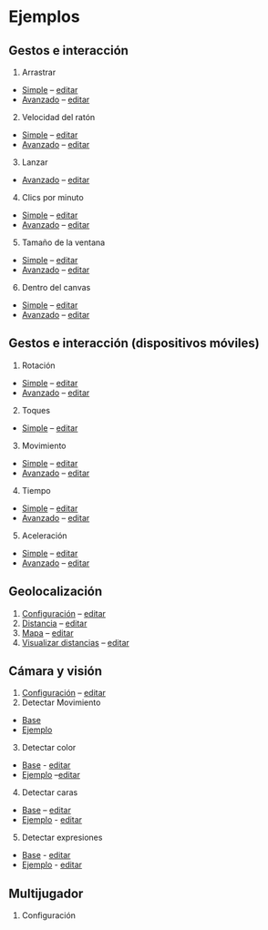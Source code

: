 # Ejemplos


## Gestos e interacción
1. Arrastrar
  * [Simple](https://disenomediosinteractivos.github.io/Ejemplos/04_gestos/01_arrastrar%20simple/) – [editar](https://editor.p5js.org/laurajunco/sketches/rkeRM3M5X)
  * [Avanzado](https://disenomediosinteractivos.github.io/Ejemplos/04_gestos/01_arrastrar) – [editar](https://editor.p5js.org/laurajunco/sketches/SkozlcA0Z)

2. Velocidad del ratón
  * [Simple](https://disenomediosinteractivos.github.io/Ejemplos/04_gestos/06_velocidad_mouse_simple/) – [editar](https://editor.p5js.org/laurajunco/sketches/S1ok4hM9m)
  * [Avanzado](https://disenomediosinteractivos.github.io/Ejemplos/04_gestos/06_velocidad_mouse/) – [editar](https://editor.p5js.org/laurajunco/sketches/H11vmq0Ab)

3. Lanzar
  * [Avanzado](https://disenomediosinteractivos.github.io/Ejemplos/04_gestos/04_lanzar) – [editar](https://editor.p5js.org/laurajunco/sketches/Skjpy50AW)

4. Clics por minuto
  * [Simple](https://disenomediosinteractivos.github.io/Ejemplos/04_gestos/03_clics%20por%20segundo%20simple/) – [editar](https://editor.p5js.org/laurajunco/sketches/r14Qmhz9m)
  * [Avanzado](https://disenomediosinteractivos.github.io/Ejemplos/04_gestos/03_clics%20por%20segundo/) – [editar](https://editor.p5js.org/laurajunco/sketches/S1dBY5RRW)

5. Tamaño de la ventana
  * [Simple](https://disenomediosinteractivos.github.io/Ejemplos/04_gestos/05_resize%20window%20simple/) – [editar](https://editor.p5js.org/laurajunco/sketches/rJ7q73f5X)
  * [Avanzado](https://disenomediosinteractivos.github.io/Ejemplos/04_gestos/05_resize%20window/) – [editar](https://editor.p5js.org/laurajunco/sketches/BkEKWjCCW)

6. Dentro del canvas
  * [Simple](https://disenomediosinteractivos.github.io/Ejemplos/04_gestos/02_mouse%20in%20simple/) – [editar](https://editor.p5js.org/laurajunco/sketches/HJoeQhG5Q)
  * [Avanzado](https://disenomediosinteractivos.github.io/Ejemplos/04_gestos/02_mouse%20in/) – [editar](https://editor.p5js.org/laurajunco/sketches/SyKFXj00Z)

## Gestos e interacción (dispositivos móviles)
1. Rotación
  * [Simple](https://disenomediosinteractivos.github.io/Ejemplos/05_gestos_mobile/b_rotacion_simple/) – [editar](https://editor.p5js.org/laurajunco/sketches/rJ4jtmucX)
  * [Avanzado](https://disenomediosinteractivos.github.io/Ejemplos/05_gestos_mobile/b_rotacion/) – [editar](https://editor.p5js.org/laurajunco/sketches/rkbRR5DyG)

2. Toques
  * [Simple](https://disenomediosinteractivos.github.io/Ejemplos/05_gestos_mobile/c_toques/) – [editar](https://editor.p5js.org/laurajunco/sketches/Hki-lpvkM)

3. Movimiento
  * [Simple](https://disenomediosinteractivos.github.io/Ejemplos/05_gestos_mobile/d_movimiento_simple/) – [editar](https://editor.p5js.org/laurajunco/sketches/B1E4smd5Q)
  * [Avanzado](https://disenomediosinteractivos.github.io/Ejemplos/05_gestos_mobile/d_movimiento/) – [editar](https://editor.p5js.org/laurajunco/sketches/BJ2ziavyz)

4. Tiempo
  * [Simple](https://disenomediosinteractivos.github.io/Ejemplos/05_gestos_mobile/e_tiempo_simple/) – [editar](https://editor.p5js.org/laurajunco/sketches/HJNTa7dcX)
  * [Avanzado](https://disenomediosinteractivos.github.io/Ejemplos/05_gestos_mobile/e_tiempo/) – [editar](https://editor.p5js.org/laurajunco/sketches/S1TmXKDyG)

5. Aceleración
  * [Simple](https://disenomediosinteractivos.github.io/Ejemplos/05_gestos_mobile/f_aceleracion_simple/) – [editar](https://editor.p5js.org/laurajunco/sketches/Bk2cAX_qm)
  * [Avanzado](https://disenomediosinteractivos.github.io/Ejemplos/05_gestos_mobile/f_aceleracion/) – [editar](https://editor.p5js.org/laurajunco/sketches/rJD8F0vyz)

## Geolocalización
1. [Configuración](https://disenomediosinteractivos.github.io/Ejemplos/06_geolocation/01_setup/) – [editar](https://editor.p5js.org/laurajunco/sketches/SkpZSJO_X)
2. [Distancia](https://disenomediosinteractivos.github.io/Ejemplos/06_geolocation/02_distance/) – [editar](https://editor.p5js.org/laurajunco/sketches/r15n2PbjX)
3. [Mapa](https://disenomediosinteractivos.github.io/Ejemplos/06_geolocation/03_map/) – [editar](https://editor.p5js.org/laurajunco/sketches/ryKCPWOdX)
4. [Visualizar distancias](https://disenomediosinteractivos.github.io/Ejemplos/06_geolocation/04_distance_map/) – [editar](https://editor.p5js.org/laurajunco/sketches/BkgWGKfsX)

## Cámara y visión
1. [Configuración](https://disenomediosinteractivos.github.io/Ejemplos/07_camera/01_setup/) – [editar](https://editor.p5js.org/laurajunco/sketches/H1InUO9jQ)
2. Detectar Movimiento
  * [Base](https://disenomediosinteractivos.github.io/Ejemplos/07_camera/02_motion/)
  * [Ejemplo](https://disenomediosinteractivos.github.io/Ejemplos/07_camera/02_motion_elipse/)
3. Detectar color
  * [Base](https://disenomediosinteractivos.github.io/Ejemplos/07_camera/03_color_tracking/) - [editar](https://editor.p5js.org/laurajunco/sketches/SydD9Fu3m)
  * [Ejemplo](https://disenomediosinteractivos.github.io/Ejemplos/07_camera/03_color_tracking_paint/) –[editar](https://editor.p5js.org/laurajunco/sketches/SJ3L5F_hX)
4. Detectar caras
  * [Base](https://disenomediosinteractivos.github.io/Ejemplos/07_camera/04_face_tracking/) – [editar](https://editor.p5js.org/laurajunco/sketches/SJvrprAhX)
  * [Ejemplo](https://disenomediosinteractivos.github.io/Ejemplos/07_camera/04_face_tracking_emoji/) - [editar](https://editor.p5js.org/laurajunco/sketches/Bkd39Kd3Q)
5. Detectar expresiones
  * [Base](https://disenomediosinteractivos.github.io/Ejemplos/07_camera/05_expression_detection/) - [editar](https://editor.p5js.org/laurajunco/sketches/BykHoKd37)
  * [Ejemplo](https://disenomediosinteractivos.github.io/Ejemplos/07_camera/05_expression_detection_smile/) - [editar](https://editor.p5js.org/laurajunco/sketches/BJT1nF_2Q)

## Multijugador
1. Configuración
